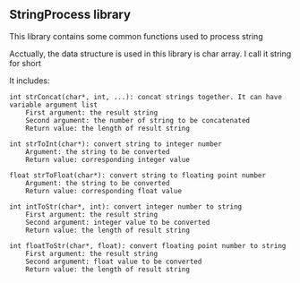 ## StringProcess library

This library contains some common functions used to process string

Acctually, the data structure is used in this library is char array.
I call it string for short

It includes:

	int strConcat(char*, int, ...): concat strings together. It can have variable argument list
		First argument: the result string
		Second argument: the number of string to be concatenated
		Return value: the length of result string
	
	int strToInt(char*): convert string to integer number
		Argument: the string to be converted
		Return value: corresponding integer value
	
	float strToFloat(char*): convert string to floating point number
		Argument: the string to be converted
		Return value: corresponding float value

	int intToStr(char*, int): convert integer number to string
		First argument: the result string
		Second argument: integer value to be converted
		Return value: the length of result string

	int floatToStr(char*, float): convert floating point number to string
		First argument: the result string
		Second argument: float value to be converted
		Return value: the length of result string